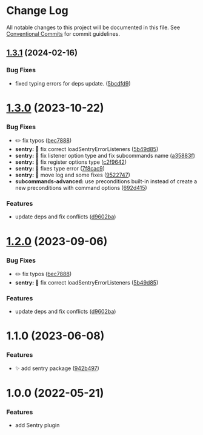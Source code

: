 # Change Log

All notable changes to this project will be documented in this file.
See [Conventional Commits](https://conventionalcommits.org) for commit guidelines.

## [1.3.1](https://github.com/kaname-png/neko-plugins/compare/@kaname-png/plugin-sentry@1.3.0...@kaname-png/plugin-sentry@1.3.1) (2024-02-16)

### Bug Fixes

-   fixed typing errors for deps update. ([5bcdfd9](https://github.com/kaname-png/neko-plugins/commit/5bcdfd9155a57c481a97f73a79797e15df085e1f))

# [1.3.0](https://github.com/kaname-png/neko-plugins/compare/@kaname-png/plugin-sentry@1.1.0...@kaname-png/plugin-sentry@1.3.0) (2023-10-22)

### Bug Fixes

-   :pencil2: fix typos ([bec7888](https://github.com/kaname-png/neko-plugins/commit/bec7888498258192b134eb4f817ac42710ba57e7))
-   **sentry:** :bug: fix correct loadSentryErrorListeners ([5b49d85](https://github.com/kaname-png/neko-plugins/commit/5b49d8540cf9dce12192cc36dea5c462d9e78d27))
-   **sentry:** :bug: fix listener option type and fix subcommands name ([a35883f](https://github.com/kaname-png/neko-plugins/commit/a35883fd45d1c2c71991fae53aebff6f07f876ef))
-   **sentry:** :bug: fix register options type ([c2f9642](https://github.com/kaname-png/neko-plugins/commit/c2f9642b600d7947b3cf1a8f865f126b53293c28))
-   **sentry:** :bug: fixes type error ([7f8cac9](https://github.com/kaname-png/neko-plugins/commit/7f8cac93376cffca94a240b84e59eea8822a7328))
-   **sentry:** 🐛 move log and some fixes ([9522747](https://github.com/kaname-png/neko-plugins/commit/95227478c58c24c75c759504cb0392ad1f9f9aa1))
-   **subcommands-advanced:** use preconditions built-in instead of create a new preconditions with command options ([692d415](https://github.com/kaname-png/neko-plugins/commit/692d415eada9333ac564459443105e77a17178d2))

### Features

-   update deps and fix conflicts ([d9602ba](https://github.com/kaname-png/neko-plugins/commit/d9602ba4d5a691107f6524c5b58a917a4c286693))

# [1.2.0](https://github.com/kaname-png/neko-plugins/compare/@kaname-png/plugin-sentry@1.1.0...@kaname-png/plugin-sentry@1.2.0) (2023-09-06)

### Bug Fixes

-   :pencil2: fix typos ([bec7888](https://github.com/kaname-png/neko-plugins/commit/bec7888498258192b134eb4f817ac42710ba57e7))
-   **sentry:** :bug: fix correct loadSentryErrorListeners ([5b49d85](https://github.com/kaname-png/neko-plugins/commit/5b49d8540cf9dce12192cc36dea5c462d9e78d27))

### Features

-   update deps and fix conflicts ([d9602ba](https://github.com/kaname-png/neko-plugins/commit/d9602ba4d5a691107f6524c5b58a917a4c286693))

# 1.1.0 (2023-06-08)

### Features

-   :sparkles: add sentry package ([942b497](https://github.com/kaname-png/neko-plugins/commit/942b49709bfbbd172b5ec5d629a36ed12d755e65))

# 1.0.0 (2022-05-21)

### Features

-   add Sentry plugin
